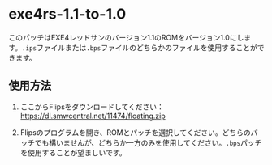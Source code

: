 # exe4rs-1.1-to-1.0

このパッチはEXE4レッドサンのバージョン1.1のROMをバージョン1.0にします。`.ips`ファイルまたは`.bps`ファイルのどちらかのファイルを使用することができます。

## 使用方法

1. ここからFlipsをダウンロードしてください：https://dl.smwcentral.net/11474/floating.zip

2. Flipsのプログラムを開き、ROMとパッチを選択してください。どちらのパッチでも構いませんが、どちらか一方のみを使用してください。`.bps`パッチを使用することが望ましいです。
